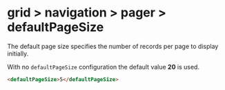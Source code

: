 # grid > navigation > pager > defaultPageSize

The default page size specifies the number of records per page to display initially.

With no `defaultPageSize` configuration the default value **20** is used.

```html
<defaultPageSize>5</defaultPageSize>
```

